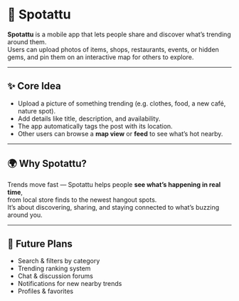 # 📍 Spotattu

**Spotattu** is a mobile app that lets people share and discover what’s trending around them.  
Users can upload photos of items, shops, restaurants, events, or hidden gems, and pin them on an interactive map for others to explore.

---

## ✨ Core Idea
- Upload a picture of something trending (e.g. clothes, food, a new café, nature spot).  
- Add details like title, description, and availability.  
- The app automatically tags the post with its location.  
- Other users can browse a **map view** or **feed** to see what’s hot nearby.  

---

## 🌍 Why Spotattu?
Trends move fast — Spotattu helps people **see what’s happening in real time**,  
from local store finds to the newest hangout spots.  
It’s about discovering, sharing, and staying connected to what’s buzzing around you.  

---

## 🚀 Future Plans
- Search & filters by category  
- Trending ranking system  
- Chat & discussion forums  
- Notifications for new nearby trends  
- Profiles & favorites  

